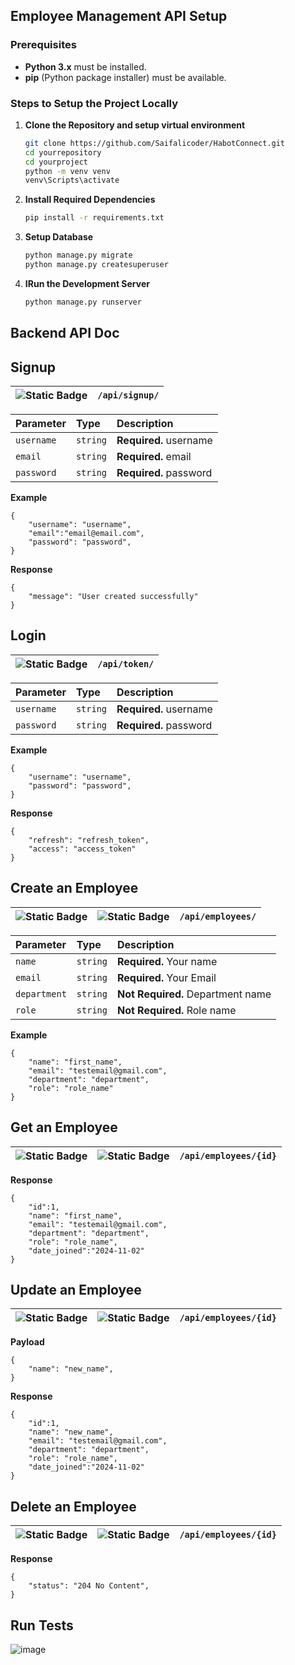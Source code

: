 ## Employee Management API Setup

### Prerequisites
- **Python 3.x** must be installed.
- **pip** (Python package installer) must be available.

### Steps to Setup the Project Locally
1. **Clone the Repository and setup virtual environment**
   ```bash
   git clone https://github.com/Saifalicoder/HabotConnect.git
   cd yourrepository
   cd yourproject
   python -m venv venv
   venv\Scripts\activate
   ```
2. **Install Required Dependencies**
   ```bash
   pip install -r requirements.txt
   ```
3. **Setup Database**
   ```bash
   python manage.py migrate
   python manage.py createsuperuser
   ```
3. **IRun the Development Server**
   ```bash
   python manage.py runserver
   ```
## Backend API Doc

## Signup

|![Static Badge](https://img.shields.io/badge/Method-POST-GREEN)| ```/api/signup/``` |
| :-------- | :------------------------- |

| Parameter | Type     | Description                |
| :-------- | :------- | :------------------------- |
| `username` | `string` | **Required.** username |
| `email`| `string`  | **Required.** email |
| `password`| `string`  | **Required.** password |


**Example**
```http
{
    "username": "username",
    "email":"email@email.com",
    "password": "password",
}
```
**Response**
```http
{
    "message": "User created successfully"
}
```

## Login

|![Static Badge](https://img.shields.io/badge/Method-POST-GREEN)| ```/api/token/``` |
| :-------- | :------------------------- |

| Parameter | Type     | Description                |
| :-------- | :------- | :------------------------- |
| `username` | `string` | **Required.** username |
| `password`| `string`  | **Required.** password |


**Example**
```http
{
    "username": "username",
    "password": "password",
}
```
**Response**
```http
{
    "refresh": "refresh_token",
    "access": "access_token"
}
```
## Create an Employee

|![Static Badge](https://img.shields.io/badge/Authenticated%20User-blue)|![Static Badge](https://img.shields.io/badge/Method-POST-GREEN)| ```/api/employees/``` |
| :-------- | :-------- | :------------------------- |

| Parameter | Type     | Description                |
| :-------- | :------- | :------------------------- |
| `name` | `string` | **Required.** Your name |
| `email`| `string`  | **Required.** Your Email |
| `department`| `string`  | **Not Required.** Department name |
| `role`| `string`  |**Not Required.** Role name   |


**Example**
```http
{
    "name": "first_name",
    "email": "testemail@gmail.com",
    "department": "department",
    "role": "role_name"
}
```
## Get an Employee

|![Static Badge](https://img.shields.io/badge/Authenticated%20User-blue)|![Static Badge](https://img.shields.io/badge/Method-GET-blue)| ```/api/employees/{id}``` |
| :-------- | :-------- | :------------------------- |

**Response**
```http
{
    "id":1,
    "name": "first_name",
    "email": "testemail@gmail.com",
    "department": "department",
    "role": "role_name",
    "date_joined":"2024-11-02"
}
```

## Update an Employee

|![Static Badge](https://img.shields.io/badge/Authenticated%20User-blue)|![Static Badge](https://img.shields.io/badge/Method-PUT-yellow)| ```/api/employees/{id}``` |
| :-------- | :-------- | :------------------------- |


**Payload**
```http
{
    "name": "new_name",
}
```
**Response**
```http
{
    "id":1,
    "name": "new_name",
    "email": "testemail@gmail.com",
    "department": "department",
    "role": "role_name",
    "date_joined":"2024-11-02"
}
```

## Delete an Employee

|![Static Badge](https://img.shields.io/badge/Authenticated%20User-blue)|![Static Badge](https://img.shields.io/badge/Method-DELETE-red)| ```/api/employees/{id}``` |
| :-------- | :-------- | :------------------------- |


**Response**
```http
{
    "status": "204 No Content",
}
```
## Run Tests
![image](https://github.com/user-attachments/assets/6b266481-7ad1-42d8-87e2-fe828dfc207c)


